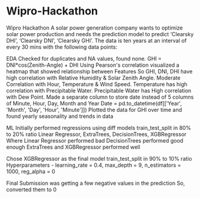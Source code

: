 # Wipro-Hackathon
Wipro Hackathon
  A solar power generation company wants to optimize solar power production and needs the prediction model to predict ‘Clearsky DHI’, ‘Clearsky DNI’, ‘Clearsky GHI’. The data is     ten years at an interval of every 30 mins with the following data points:

EDA
  Checked for duplicates and NA values, found none.
  GHI = DNI*cos(Zenith-Angle) + DHI
  Using Pearson's correlation visualized a heatmap that showed relationship between Features
  So GHI, DNI, DHI have high correlation with Relative Humidity & Solar Zenith Angle. Moderate Correlation with Hour, Temperature & Wind Speed. Temperature has high correlation     with Precipitable Water. Precipitable Water has High correlation with Dew Point.
  Made a separate column to store date instead of 5 columns of Minute, Hour, Day, Month and Year
  Date = pd.to_datetime(df[['Year', 'Month', 'Day', 'Hour', 'Minute']])
  Plotted the data for GHI over time and found yearly seasonality and trends in data

ML
  Initially performed regressions using diff models 
  train_test_split in 80% to 20% ratio
  Linear Regressor, ExtraTrees, DecisionTrees, XGBRegressor
  Where
  Linear Regressor performed bad
  DecisionTrees performed good enough
  ExtraTrees and XGBRegressor performed well

  Chose XGBRegressor as the final model
  train_test_split in 90% to 10% ratio
  Hyperparameters - learning_rate = 0.4, max_depth = 9, n_estimators = 1000, reg_alpha = 0

Final Submission
  was getting a few negative values in the prediction
  So, converted them to 0
